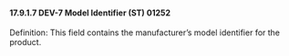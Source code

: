 #### 17.9.1.7 DEV-7 Model Identifier (ST) 01252

Definition: This field contains the manufacturer’s model identifier for the product.
